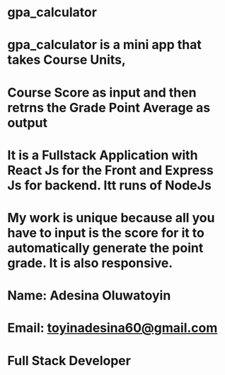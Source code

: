 # gpa_calculator
# gpa_calculator is a mini app that takes Course Units, 
# Course Score as input and then retrns the Grade Point Average as output
# It is a Fullstack Application with React Js for the Front and Express Js for backend. Itt runs of NodeJs
# My work is unique because all you have to input is the score for it to automatically generate the point grade. It is also responsive.


# Name: Adesina Oluwatoyin
# Email: toyinadesina60@gmail.com
# Full Stack Developer
